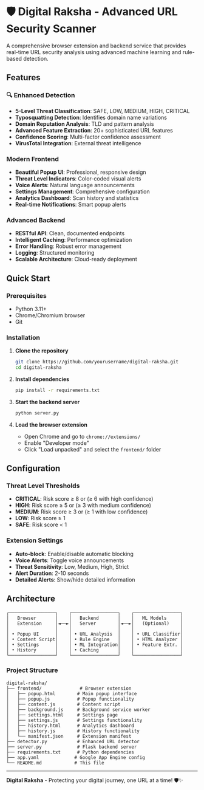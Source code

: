 # 🛡️ Digital Raksha - Advanced URL Security Scanner

A comprehensive browser extension and backend service that provides real-time URL security analysis using advanced machine learning and rule-based detection.

## Features

### 🔍 Enhanced Detection
- **5-Level Threat Classification**: SAFE, LOW, MEDIUM, HIGH, CRITICAL
- **Typosquatting Detection**: Identifies domain name variations
- **Domain Reputation Analysis**: TLD and pattern analysis
- **Advanced Feature Extraction**: 20+ sophisticated URL features
- **Confidence Scoring**: Multi-factor confidence assessment
- **VirusTotal Integration**: External threat intelligence

###  Modern Frontend
- **Beautiful Popup UI**: Professional, responsive design
- **Threat Level Indicators**: Color-coded visual alerts
- **Voice Alerts**: Natural language announcements
- **Settings Management**: Comprehensive configuration
- **Analytics Dashboard**: Scan history and statistics
- **Real-time Notifications**: Smart popup alerts

###  Advanced Backend
- **RESTful API**: Clean, documented endpoints
- **Intelligent Caching**: Performance optimization
- **Error Handling**: Robust error management
- **Logging**: Structured monitoring
- **Scalable Architecture**: Cloud-ready deployment

##  Quick Start

### Prerequisites
- Python 3.11+
- Chrome/Chromium browser
- Git

### Installation

1. **Clone the repository**
   ```bash
   git clone https://github.com/yourusername/digital-raksha.git
   cd digital-raksha
   ```

2. **Install dependencies**
   ```bash
   pip install -r requirements.txt
   ```

3. **Start the backend server**
   ```bash
   python server.py
   ```

4. **Load the browser extension**
   - Open Chrome and go to `chrome://extensions/`
   - Enable "Developer mode"
   - Click "Load unpacked" and select the `frontend/` folder

## Configuration

### Threat Level Thresholds
- **CRITICAL**: Risk score ≥ 8 or (≥ 6 with high confidence)
- **HIGH**: Risk score ≥ 5 or (≥ 3 with medium confidence)
- **MEDIUM**: Risk score ≥ 3 or (≥ 1 with low confidence)
- **LOW**: Risk score ≥ 1
- **SAFE**: Risk score < 1

### Extension Settings
- **Auto-block**: Enable/disable automatic blocking
- **Voice Alerts**: Toggle voice announcements
- **Threat Sensitivity**: Low, Medium, High, Strict
- **Alert Duration**: 2-10 seconds
- **Detailed Alerts**: Show/hide detailed information

## Architecture

```
┌─────────────────┐    ┌─────────────────┐    ┌─────────────────┐
│   Browser       │    │   Backend       │    │   ML Models     │
│   Extension     │◄──►│   Server        │◄──►│   (Optional)    │
│                 │    │                 │    │                 │
│ • Popup UI      │    │ • URL Analysis  │    │ • URL Classifier│
│ • Content Script│    │ • Rule Engine   │    │ • HTML Analyzer │
│ • Settings      │    │ • ML Integration│    │ • Feature Extr. │
│ • History       │    │ • Caching       │    │                 │
└─────────────────┘    └─────────────────┘    └─────────────────┘
```

### Project Structure
```
digital-raksha/
├── frontend/              # Browser extension
│   ├── popup.html        # Main popup interface
│   ├── popup.js          # Popup functionality
│   ├── content.js        # Content script
│   ├── background.js     # Background service worker
│   ├── settings.html     # Settings page
│   ├── settings.js       # Settings functionality
│   ├── history.html      # Analytics dashboard
│   ├── history.js        # History functionality
│   └── manifest.json     # Extension manifest
├── detector.py           # Enhanced URL detector
├── server.py             # Flask backend server
├── requirements.txt      # Python dependencies
├── app.yaml             # Google App Engine config
└── README.md            # This file
```




---

**Digital Raksha** - Protecting your digital journey, one URL at a time! 🛡️✨
